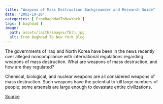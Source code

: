 ```yaml
---
title: "Weapons of Mass Destruction Backgrounder and Research Guide"
date: "2002-10-20"
categories: [ FromBaghdadToNewYork ]
tags: [ baghdad ]
image:
  path: assets/laith/images/fbtn.jpg
  alt: From Baghdad To New York Blog
---
```


The governments of Iraq and North Korea have been in the news recently over alleged noncompliance with international regulations regarding weapons of mass destruction. What are weapons of mass destruction, and how are they regulated?

Chemical, biological, and nuclear weapons are all considered weapons of mass destruction. Such weapons have the potential to kill large numbers of people; some arsenals are large enough to devastate entire civilizations.

[Source](https://en.wikipedia.org/wiki/Weapon_of_mass_destruction)
